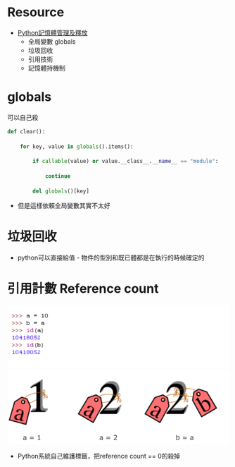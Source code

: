# Resource
* [Python記憶體管理及釋放](https://www.itread01.com/content/1546061954.html)
  * 全局變數 globals
  * 垃圾回收
  * 引用技術
  * 記憶體持機制

# globals
可以自己殺
``` Python
def clear():

    for key, value in globals().items():

        if callable(value) or value.__class__.__name__ == "module":

            continue

        del globals()[key]

```
* 但是這樣依賴全局變數其實不太好

# 垃圾回收
* python可以直接給值 - 物件的型別和既已體都是在執行的時候確定的

# 引用計數 Reference count
<img src='./images/gc_1.png'></img>
<img src='./images/gc_2.png'></img>
* Python系統自己維護標籤，把reference count == 0的殺掉